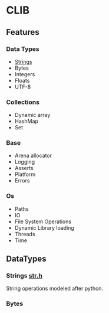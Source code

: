 # CLIB

## Features
### Data Types
- [Strings](#Strings) 
- Bytes
- Integers
- Floats
- UTF-8

### Collections
- Dynamic array
- HashMap
- Set

### Base
- Arena allocator
- Logging
- Asserts
- Platform
- Errors

### Os
- Paths
- IO 
- File System Operations
- Dynamic Library loading
- Threads 
- Time



## DataTypes
### Strings [str.h](https://github.com/Code-Nycticebus/clib/blob/main/src/types/str.h)
String operations modeled after python. 

### Bytes

